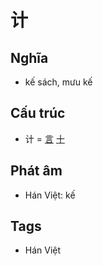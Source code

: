 # 计

## Nghĩa

* kế sách, mưu kế

## Cấu trúc
* 计 = [言](言.md) [十](十.md)

## Phát âm

* Hán Việt: kế

## Tags
* Hán Việt

<script>window.HANZI_FIELD='计';</script>
